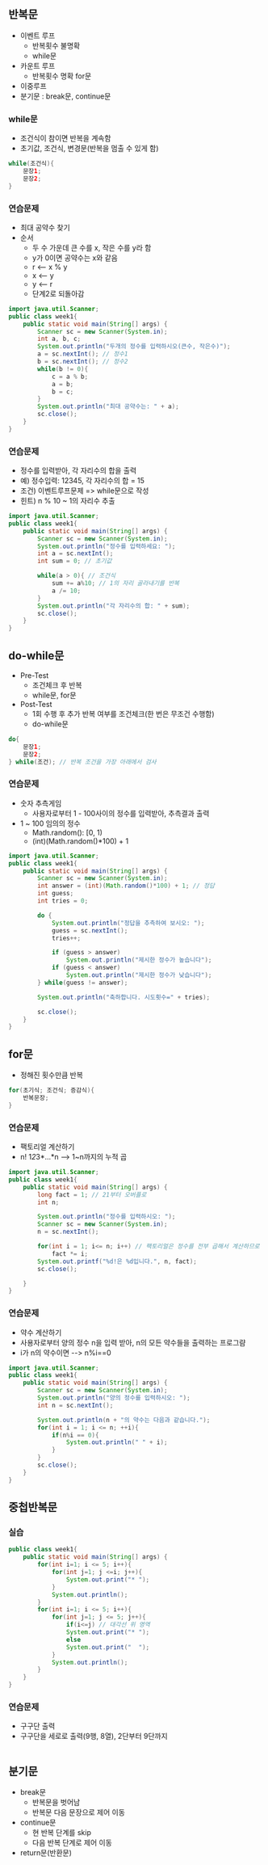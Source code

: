 ## 반복문
- 이벤트 루프
    - 반복횟수 불명확
    - while문
- 카운트 루프
    - 반복횟수 명확
        for문
- 이중루프
- 분기문 : break문, continue문

### while문
- 조건식이 참이면 반복을 계속함
- 초기값, 조건식, 변경문(반복을 멈출 수 있게 함)
```java
while(조건식){
    문장1;
    문장2;
}
```
### 연습문제
- 최대 공약수 찾기
- 순서
    - 두 수 가운데 큰 수를 x, 작은 수를 y라 함
    - y가 0이면 공약수는 x와 같음
    - r <-- x % y
    - x <-- y
    - y <-- r
    - 단계2로 되돌아감
```java
import java.util.Scanner;
public class week1{
    public static void main(String[] args) {
        Scanner sc = new Scanner(System.in);
        int a, b, c;
        System.out.println("두개의 정수를 입력하시오(큰수, 작은수)");
        a = sc.nextInt(); // 정수1
        b = sc.nextInt(); // 정수2
        while(b != 0){ 
            c = a % b;
            a = b;
            b = c;
        }
        System.out.println("최대 공약수는: " + a);
        sc.close();
    }
}
```

### 연습문제
- 정수를 입력받아, 각 자리수의 합을 출력
- 예) 정수입력: 12345, 각 자리수의 합 = 15
- 조건) 이벤트루프문제 => while문으로 작성
- 힌트) n % 10 ~ 1의 자리수 추출

```java
import java.util.Scanner;
public class week1{
    public static void main(String[] args) {
        Scanner sc = new Scanner(System.in);
        System.out.println("정수를 입력하세요: ");
        int a = sc.nextInt();
        int sum = 0; // 초기값

        while(a > 0){ // 조건식
            sum += a%10; // 1의 자리 골라내기를 반복
            a /= 10;
        }
        System.out.println("각 자리수의 합: " + sum);
        sc.close();
    }
}
```

## do-while문
- Pre-Test
    - 조건체크 후 반복
    - while문, for문
- Post-Test
    - 1회 수행 후 추가 반복 여부를 조건체크(한 번은 무조건 수행함)
    - do-while문
```java
do{
    문장1;
    문장2;
} while(조건); // 반복 조건을 가장 아래에서 검사
```

### 연습문제
- 숫자 추측게임
    - 사용자로부터 1 - 100사이의 정수를 입력받아, 추측결과 출력
- 1 ~ 100 임의의 정수
    - Math.random(): [0, 1)
    - (int)(Math.random()*100) + 1
```java
import java.util.Scanner;
public class week1{
    public static void main(String[] args) {
        Scanner sc = new Scanner(System.in);
        int answer = (int)(Math.random()*100) + 1; // 정답
        int guess;
        int tries = 0;

        do {
            System.out.println("정답을 추측하여 보시오: ");
            guess = sc.nextInt();
            tries++;

            if (guess > answer)
                System.out.println("제시한 정수가 높습니다");
            if (guess < answer)
                System.out.println("제시한 정수가 낮습니다");
        } while(guess != answer);

        System.out.println("축하합니다. 시도횟수=" + tries);

        sc.close();
    }
}
```
## for문
- 정해진 횟수만큼 반복
```java
for(초기식; 조건식; 증감식){
    반복문장;
}
```
### 연습문제
- 팩토리얼 계산하기
- n! 1*2*3*...*n --> 1~n까지의 누적 곱
```java
import java.util.Scanner;
public class week1{
    public static void main(String[] args) {
        long fact = 1; // 21부터 오버플로
        int n;

        System.out.println("정수를 입력하시오: ");
        Scanner sc = new Scanner(System.in);
        n = sc.nextInt();

        for(int i = 1; i<= n; i++) // 팩토리얼은 정수를 전부 곱해서 계산하므로 초기값은 0이면 안된다
            fact *= i;
        System.out.printf("%d!은 %d입니다.", n, fact);
        sc.close();

    }
}
```

### 연습문제
- 약수 계산하기
- 사용자로부터 양의 정수 n을 입력 받아, n의 모든 약수들을 출력하는 프로그럄
- i가 n의 약수이면 --> n%i==0
```java
import java.util.Scanner;
public class week1{
    public static void main(String[] args) {
        Scanner sc = new Scanner(System.in);
        System.out.println("양의 정수를 입력하시오: ");
        int n = sc.nextInt();

        System.out.println(n + "의 약수는 다음과 같습니다.");
        for(int i = 1; i <= n; ++i){
            if(n%i == 0){
                System.out.println(" " + i);
            }
        }
        sc.close();
    }
}
```

## 중첩반복문

### 실습
```java
public class week1{
    public static void main(String[] args) {
        for(int i=1; i <= 5; i++){
            for(int j=1; j <=i; j++){
                System.out.print("* ");
            }
            System.out.println();
        }
        for(int i=1; i <= 5; i++){
            for(int j=1; j <= 5; j++){
                if(i<=j) // 대각선 위 영역
                System.out.print("* ");
                else
                System.out.print("  ");
            }
            System.out.println();
        }
    }
}
```

### 연습문제
- 구구단 출력
- 구구단을 세로로 출력(9행, 8열), 2단부터 9단까지
```java
```

## 분기문
- break문
    - 반복문을 벗어남
    - 반복문 다음 문장으로 제어 이동
- continue문
    - 현 반복 단계를 skip
    - 다음 반복 단계로 제어 이동
- return문(반환문)



